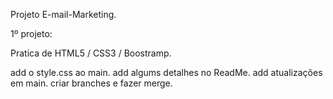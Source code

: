 Projeto E-mail-Marketing.

1º projeto:

Pratica de HTML5 / CSS3 / Boostramp.

add o style.css ao main.
add algums detalhes no ReadMe.
add atualizações em main.
criar branches e fazer merge.
